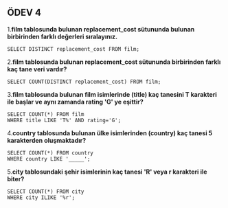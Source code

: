 ## ÖDEV 4

1.**film tablosunda bulunan replacement_cost sütununda bulunan birbirinden farklı değerleri sıralayınız.**

```
SELECT DISTINCT replacement_cost FROM film;
```

2.**film tablosunda bulunan replacement_cost sütununda birbirinden farklı kaç tane veri vardır?**

```
SELECT COUNT(DISTINCT replacement_cost) FROM film;
```

3.**film tablosunda bulunan film isimlerinde (title) kaç tanesini T karakteri ile başlar ve aynı zamanda rating 'G' ye eşittir?**

```
SELECT COUNT(*) FROM film
WHERE title LIKE 'T%' AND rating='G';
```

4.**country tablosunda bulunan ülke isimlerinden (country) kaç tanesi 5 karakterden oluşmaktadır?**

```
SELECT COUNT(*) FROM country
WHERE country LIKE '_____';
```

5.**city tablosundaki şehir isimlerinin kaç tanesi 'R' veya r karakteri ile biter?**

```
SELECT COUNT(*) FROM city
WHERE city ILIKE '%r';
```



